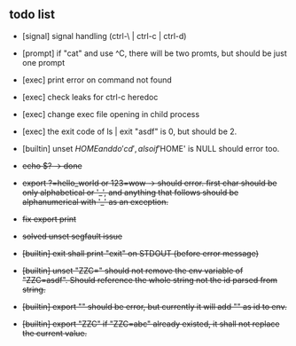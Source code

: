 
## todo list

- [signal] signal handling (ctrl-\ | ctrl-c | ctrl-d)
- [prompt] if "cat" and use ^C, there will be two promts, but should be just one prompt
- [exec] print error on command not found
- [exec] check leaks for ctrl-c heredoc
- [exec] change exec file opening in child process
- [exec] the exit code of ls | exit "asdf" is 0, but should be 2.
- [builtin] unset $HOME and do 'cd', also if '$HOME' is NULL should error too.

- ~~echo $? -> done~~
- ~~export ?=hello_world or 123=wow -> should error. first char should be only alphabetical or '\_', and anything that follows should be alphanumerical with '\_' as an exception.~~
- ~~fix export print~~
- ~~solved unset segfault issue~~
- ~~[builtin] exit shall print "exit" on STDOUT (before error message)~~
- ~~[builtin] unset "ZZC=" should not remove the env variable of "ZZC=asdf". Should reference the whole string not the id parsed from string.~~
- ~~[builtin] export "" should be error, but currently it will add "" as id to env.~~
- ~~[builtin] export "ZZC" if "ZZC=abc" already existed, it shall not replace the current value.~~
